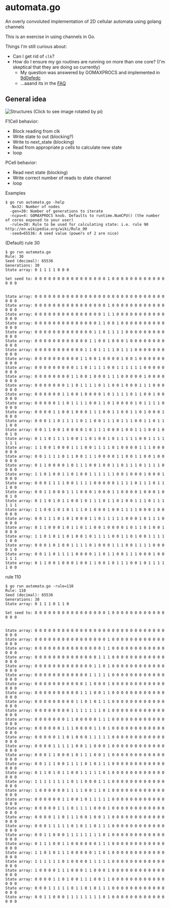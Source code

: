 automata.go
===========

An overly convoluted implementation of 2D cellular automata using golang channels

This is an exercise in using channels in Go.

Things I'm still curious about:
- Can I get rid of `clk`?
- How do I ensure my go routines are running on more than one core? (I'm skeptical that they are doing so currently)
    - My question was answered by GOMAXPROCS and implemented in [9d0efedc][0]
    - ...aaand its in the [FAQ][1]

General idea
------------
![Structures](https://raw.github.com/uberj/automata.go/master/diagram.jpg)
(Click to see image rotated by pi)

F1Cell behavior:
- Block reading from clk
- Write state to out (blocking?)
- Write to next\_state (blocking)
- Read from appropriate p cells to calculate new state
- loop

PCell behavior:
- Read next state (blocking)
- Write correct number of reads to state channel
- loop



Examples
```
$ go run automata.go -help
  -N=32: Number of nodes
  -gen=30: Number of generations to iterate
  -ncpu=4: GOMAXPROCS knob. Defaults to runtime.NumCPU() (the number of cores exposed to your user)
  -rule=30: Rule to be used for calculating state: i.e. rule 90 http://en.wikipedia.org/wiki/Rule_90
  -seed=65536: A seed value (powers of 2 are nice)
```

(Default) rule 30
```
$ go run automata.go
Rule: 30
Seed (decimal): 65536
Generations: 30
State array: 0 1 1 1 1 0 0 0

Set seed to: 0 0 0 0 0 0 0 0 0 0 0 0 0 0 0 0 1 0 0 0 0 0 0 0 0 0 0 0 0 0 0 0


State array: 0 0 0 0 0 0 0 0 0 0 0 0 0 0 0 0 0 0 0 0 0 0 0 0 0 0 0 0 0 0 0 0
State array: 0 0 0 0 0 0 0 0 0 0 0 0 0 0 0 0 1 0 0 0 0 0 0 0 0 0 0 0 0 0 0 0
State array: 0 0 0 0 0 0 0 0 0 0 0 0 0 0 0 1 1 1 0 0 0 0 0 0 0 0 0 0 0 0 0 0
State array: 0 0 0 0 0 0 0 0 0 0 0 0 0 0 1 1 0 0 1 0 0 0 0 0 0 0 0 0 0 0 0 0
State array: 0 0 0 0 0 0 0 0 0 0 0 0 0 1 1 0 1 1 1 1 0 0 0 0 0 0 0 0 0 0 0 0
State array: 0 0 0 0 0 0 0 0 0 0 0 0 1 1 0 0 1 0 0 0 1 0 0 0 0 0 0 0 0 0 0 0
State array: 0 0 0 0 0 0 0 0 0 0 0 1 1 0 1 1 1 1 0 1 1 1 0 0 0 0 0 0 0 0 0 0
State array: 0 0 0 0 0 0 0 0 0 0 1 1 0 0 1 0 0 0 0 1 0 0 1 0 0 0 0 0 0 0 0 0
State array: 0 0 0 0 0 0 0 0 0 1 1 0 1 1 1 1 0 0 1 1 1 1 1 1 0 0 0 0 0 0 0 0
State array: 0 0 0 0 0 0 0 0 1 1 0 0 1 0 0 0 1 1 1 0 0 0 0 0 1 0 0 0 0 0 0 0
State array: 0 0 0 0 0 0 0 1 1 0 1 1 1 1 0 1 1 0 0 1 0 0 0 1 1 1 0 0 0 0 0 0
State array: 0 0 0 0 0 0 1 1 0 0 1 0 0 0 0 1 0 1 1 1 1 0 1 1 0 0 1 0 0 0 0 0
State array: 0 0 0 0 0 1 1 0 1 1 1 1 0 0 1 1 0 1 0 0 0 0 1 0 1 1 1 1 0 0 0 0
State array: 0 0 0 0 1 1 0 0 1 0 0 0 1 1 1 0 0 1 1 0 0 1 1 0 1 0 0 0 1 0 0 0
State array: 0 0 0 1 1 0 1 1 1 1 0 1 1 0 0 1 1 1 0 1 1 1 0 0 1 1 0 1 1 1 0 0
State array: 0 0 1 1 0 0 1 0 0 0 0 1 0 1 1 1 0 0 0 1 0 0 1 1 1 0 0 1 0 0 1 0
State array: 0 1 1 0 1 1 1 1 0 0 1 1 0 1 0 0 1 0 1 1 1 1 1 0 0 1 1 1 1 1 1 1
State array: 1 1 0 0 1 0 0 0 1 1 1 0 0 1 1 1 1 0 1 0 0 0 0 1 1 1 0 0 0 0 0 0
State array: 0 0 1 1 1 1 0 1 1 0 0 1 1 1 0 0 0 0 1 1 0 0 1 1 0 0 1 0 0 0 0 0
State array: 0 1 1 0 0 0 0 1 0 1 1 1 0 0 1 0 0 1 1 0 1 1 1 0 1 1 1 1 0 0 0 0
State array: 1 1 0 1 0 0 1 1 0 1 0 0 1 1 1 1 1 1 0 0 1 0 0 0 1 0 0 0 1 0 0 0
State array: 0 0 0 1 1 1 1 0 0 1 1 1 1 0 0 0 0 0 1 1 1 1 0 1 1 1 0 1 1 1 0 0
State array: 0 0 1 1 0 0 0 1 1 1 0 0 0 1 0 0 0 1 1 0 0 0 0 1 0 0 0 1 0 0 1 0
State array: 0 1 1 0 1 0 1 1 0 0 1 0 1 1 1 0 1 1 0 1 0 0 1 1 1 0 1 1 1 1 1 1
State array: 1 1 0 0 1 0 1 0 1 1 1 0 1 0 0 0 1 0 0 1 1 1 1 0 0 0 1 0 0 0 0 0
State array: 0 0 1 1 1 0 1 0 1 0 0 0 1 1 0 1 1 1 1 1 0 0 0 1 0 1 1 1 0 0 0 0
State array: 0 1 1 0 0 0 1 0 1 1 0 1 1 0 0 1 0 0 0 0 1 0 1 1 0 1 0 0 1 0 0 0
State array: 1 1 0 1 0 1 1 0 1 0 0 1 0 1 1 1 1 0 0 1 1 0 1 0 0 1 1 1 1 1 0 0
State array: 0 0 0 1 0 1 0 0 1 1 1 1 0 1 0 0 0 1 1 1 0 0 1 1 1 1 0 0 0 0 1 0
State array: 0 0 1 1 0 1 1 1 1 0 0 0 0 1 1 0 1 1 0 0 1 1 1 0 0 0 1 0 0 1 1 1
State array: 0 1 1 0 0 1 0 0 0 1 0 0 1 1 0 0 1 0 1 1 1 0 0 1 0 1 1 1 1 1 0 0
```

rule 110
```
$ go run automata.go -rule=110
Rule: 110
Seed (decimal): 65536
Generations: 30
State array: 0 1 1 1 0 1 1 0

Set seed to: 0 0 0 0 0 0 0 0 0 0 0 0 0 0 0 0 1 0 0 0 0 0 0 0 0 0 0 0 0 0 0 0


State array: 0 0 0 0 0 0 0 0 0 0 0 0 0 0 0 0 0 0 0 0 0 0 0 0 0 0 0 0 0 0 0 0
State array: 0 0 0 0 0 0 0 0 0 0 0 0 0 0 0 0 1 0 0 0 0 0 0 0 0 0 0 0 0 0 0 0
State array: 0 0 0 0 0 0 0 0 0 0 0 0 0 0 0 1 1 0 0 0 0 0 0 0 0 0 0 0 0 0 0 0
State array: 0 0 0 0 0 0 0 0 0 0 0 0 0 0 1 1 1 0 0 0 0 0 0 0 0 0 0 0 0 0 0 0
State array: 0 0 0 0 0 0 0 0 0 0 0 0 0 1 1 0 1 0 0 0 0 0 0 0 0 0 0 0 0 0 0 0
State array: 0 0 0 0 0 0 0 0 0 0 0 0 1 1 1 1 1 0 0 0 0 0 0 0 0 0 0 0 0 0 0 0
State array: 0 0 0 0 0 0 0 0 0 0 0 1 1 0 0 0 1 0 0 0 0 0 0 0 0 0 0 0 0 0 0 0
State array: 0 0 0 0 0 0 0 0 0 0 1 1 1 0 0 1 1 0 0 0 0 0 0 0 0 0 0 0 0 0 0 0
State array: 0 0 0 0 0 0 0 0 0 1 1 0 1 0 1 1 1 0 0 0 0 0 0 0 0 0 0 0 0 0 0 0
State array: 0 0 0 0 0 0 0 0 1 1 1 1 1 1 1 0 1 0 0 0 0 0 0 0 0 0 0 0 0 0 0 0
State array: 0 0 0 0 0 0 0 1 1 0 0 0 0 0 1 1 1 0 0 0 0 0 0 0 0 0 0 0 0 0 0 0
State array: 0 0 0 0 0 0 1 1 1 0 0 0 0 1 1 0 1 0 0 0 0 0 0 0 0 0 0 0 0 0 0 0
State array: 0 0 0 0 0 1 1 0 1 0 0 0 1 1 1 1 1 0 0 0 0 0 0 0 0 0 0 0 0 0 0 0
State array: 0 0 0 0 1 1 1 1 1 0 0 1 1 0 0 0 1 0 0 0 0 0 0 0 0 0 0 0 0 0 0 0
State array: 0 0 0 1 1 0 0 0 1 0 1 1 1 0 0 1 1 0 0 0 0 0 0 0 0 0 0 0 0 0 0 0
State array: 0 0 1 1 1 0 0 1 1 1 1 0 1 0 1 1 1 0 0 0 0 0 0 0 0 0 0 0 0 0 0 0
State array: 0 1 1 0 1 0 1 1 0 0 1 1 1 1 1 0 1 0 0 0 0 0 0 0 0 0 0 0 0 0 0 0
State array: 1 1 1 1 1 1 1 1 0 1 1 0 0 0 1 1 1 0 0 0 0 0 0 0 0 0 0 0 0 0 0 0
State array: 1 0 0 0 0 0 0 1 1 1 1 0 0 1 1 0 1 0 0 0 0 0 0 0 0 0 0 0 0 0 0 0
State array: 0 0 0 0 0 0 1 1 0 0 1 0 1 1 1 1 1 0 0 0 0 0 0 0 0 0 0 0 0 0 0 0
State array: 0 0 0 0 0 1 1 1 0 1 1 1 1 0 0 0 1 0 0 0 0 0 0 0 0 0 0 0 0 0 0 0
State array: 0 0 0 0 1 1 0 1 1 1 0 0 1 0 0 1 1 0 0 0 0 0 0 0 0 0 0 0 0 0 0 0
State array: 0 0 0 1 1 1 1 1 0 1 0 1 1 0 1 1 1 0 0 0 0 0 0 0 0 0 0 0 0 0 0 0
State array: 0 0 1 1 0 0 0 1 1 1 1 1 1 1 1 0 1 0 0 0 0 0 0 0 0 0 0 0 0 0 0 0
State array: 0 1 1 1 0 0 1 1 0 0 0 0 0 0 1 1 1 0 0 0 0 0 0 0 0 0 0 0 0 0 0 0
State array: 1 1 0 1 0 1 1 1 0 0 0 0 0 1 1 0 1 0 0 0 0 0 0 0 0 0 0 0 0 0 0 0
State array: 1 1 1 1 1 1 0 1 0 0 0 0 1 1 1 1 1 0 0 0 0 0 0 0 0 0 0 0 0 0 0 0
State array: 1 0 0 0 0 1 1 1 0 0 0 1 1 0 0 0 1 0 0 0 0 0 0 0 0 0 0 0 0 0 0 0
State array: 0 0 0 0 1 1 0 1 0 0 1 1 1 0 0 1 1 0 0 0 0 0 0 0 0 0 0 0 0 0 0 0
State array: 0 0 0 1 1 1 1 1 0 1 1 0 1 0 1 1 1 0 0 0 0 0 0 0 0 0 0 0 0 0 0 0
State array: 0 0 1 1 0 0 0 1 1 1 1 1 1 1 1 0 1 0 0 0 0 0 0 0 0 0 0 0 0 0 0 0
```

[0]:https://github.com/uberj/automata.go/commit/9d0efedc3f97630b0839afa6b13fe8242834b835
[1]:http://golang.org/doc/faq#Why_no_multi_CPU
